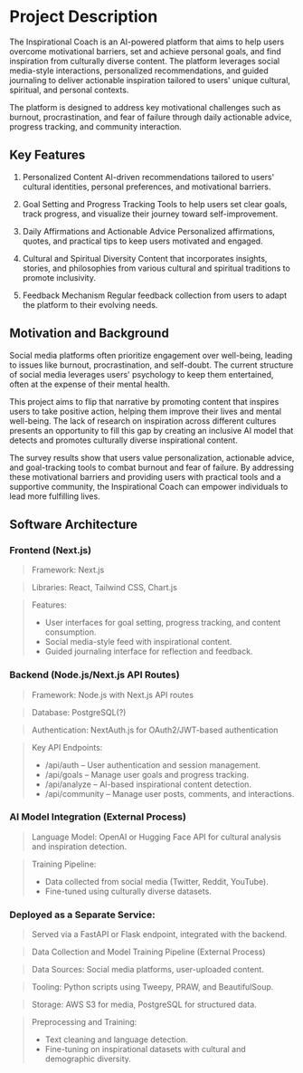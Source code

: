 # Project Description
The Inspirational Coach is an AI-powered platform that aims to help users overcome motivational barriers, set and achieve personal goals, and find inspiration from culturally diverse content. The platform leverages social media-style interactions, personalized recommendations, and guided journaling to deliver actionable inspiration tailored to users' unique cultural, spiritual, and personal contexts.

The platform is designed to address key motivational challenges such as burnout, procrastination, and fear of failure through daily actionable advice, progress tracking, and community interaction.

## Key Features
1. Personalized Content
AI-driven recommendations tailored to users' cultural identities, personal preferences, and motivational barriers.

2. Goal Setting and Progress Tracking
Tools to help users set clear goals, track progress, and visualize their journey toward self-improvement.

3. Daily Affirmations and Actionable Advice
Personalized affirmations, quotes, and practical tips to keep users motivated and engaged.

4. Cultural and Spiritual Diversity
Content that incorporates insights, stories, and philosophies from various cultural and spiritual traditions to promote inclusivity.

5. Feedback Mechanism
Regular feedback collection from users to adapt the platform to their evolving needs.

## Motivation and Background
Social media platforms often prioritize engagement over well-being, leading to issues like burnout, procrastination, and self-doubt. The current structure of social media leverages users' psychology to keep them entertained, often at the expense of their mental health.

This project aims to flip that narrative by promoting content that inspires users to take positive action, helping them improve their lives and mental well-being. The lack of research on inspiration across different cultures presents an opportunity to fill this gap by creating an inclusive AI model that detects and promotes culturally diverse inspirational content.

The survey results show that users value personalization, actionable advice, and goal-tracking tools to combat burnout and fear of failure. By addressing these motivational barriers and providing users with practical tools and a supportive community, the Inspirational Coach can empower individuals to lead more fulfilling lives.

## Software Architecture
### Frontend (Next.js)
> Framework: Next.js

> Libraries: React, Tailwind CSS, Chart.js

> Features:
> * User interfaces for goal setting, progress tracking, and content consumption.
> * Social media-style feed with inspirational content.
> * Guided journaling interface for reflection and feedback.

### Backend (Node.js/Next.js API Routes)
> Framework: Node.js with Next.js API routes

> Database: PostgreSQL(?)

> Authentication: NextAuth.js for OAuth2/JWT-based authentication

> Key API Endpoints:
> * /api/auth – User authentication and session management.
> * /api/goals – Manage user goals and progress tracking.
> * /api/analyze – AI-based inspirational content detection.
> * /api/community – Manage user posts, comments, and interactions.

### AI Model Integration (External Process)
> Language Model: OpenAI or Hugging Face API for cultural analysis and inspiration detection.

> Training Pipeline:
> * Data collected from social media (Twitter, Reddit, YouTube).
> * Fine-tuned using culturally diverse datasets.

### Deployed as a Separate Service:
> Served via a FastAPI or Flask endpoint, integrated with the backend.

> Data Collection and Model Training Pipeline (External Process)

> Data Sources: Social media platforms, user-uploaded content.

> Tooling: Python scripts using Tweepy, PRAW, and BeautifulSoup.

> Storage: AWS S3 for media, PostgreSQL for structured data.

> Preprocessing and Training:
> * Text cleaning and language detection.
> * Fine-tuning on inspirational datasets with cultural and demographic diversity.
